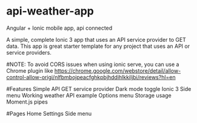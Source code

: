 # api-weather-app
Angular + Ionic mobile app, api connected

A simple, complete Ionic 3 app that uses an API service provider to GET data. This app is great starter template for any project that uses an API or service providers.

#NOTE: 
To avoid CORS issues when using ionic serve, you can use a Chrome plugin like https://chrome.google.com/webstore/detail/allow-control-allow-origi/nlfbmbojpeacfghkpbjhddihlkkiljbi/reviews?hl=en

#Features
Simple API GET service provider
Dark mode toggle
Ionic 3
Side menu
Working weather API example
Options menu
Storage usage
Moment.js pipes

#Pages
Home
Settings
Side menu
